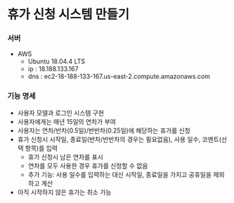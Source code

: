 # 휴가 신청 시스템 만들기

### 서버
- AWS
    - Ubuntu 18.04.4 LTS
    - ip : 18.188.133.167
    - dns : ec2-18-188-133-167.us-east-2.compute.amazonaws.com

### 기능 명세
- 사용자 모델과 로그인 시스템 구현
- 사용자에게는 매년 15일의 연차가 부여
- 사용자는 연차/반차(0.5일)/반반차(0.25일)에 해당하는 휴가를 신청
- 휴가 신청시 시작일, 종료일(반차/반반차의 경우는 필요없음), 사용 일수, 코멘트(선택 항목)를 입력
    - 휴가 신청시 남은 연차를 표시
    - 연차를 모두 사용한 경우 휴가를 신청할 수 없음
    - 추가 기능: 사용 일수를 입력하는 대신 시작일, 종료일을 가지고 공휴일을 제외하고 계산
 - 아직 시작하지 않은 휴가는 취소 가능
